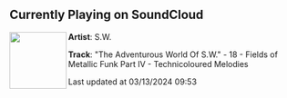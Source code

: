 ## Currently Playing on SoundCloud

[<img align="left" width="100" src="https://i1.sndcdn.com/artworks-000025255315-17i2t8-t500x500.jpg">](https://soundcloud.com/rhodes54/s-w-19-fields-of-metallic-funk)

**Artist**: S.W. 

**Track**: "The Adventurous World Of S.W." - 18 - Fields of Metallic Funk Part IV - Technicoloured Melodies

Last updated at 03/13/2024 09:53
